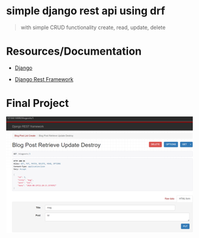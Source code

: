 # simple django rest api using drf
> with simple CRUD functionality
> create, read, update, delete

# Resources/Documentation 

-  [Django](https://www.djangoproject.com/)

-  [Django Rest Framework](https://www.django-rest-framework.org/)

# Final Project 
<img src="Screenshot 2024-08-20 032155.png" />
